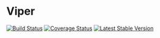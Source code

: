 # Viper
[![Build Status](https://travis-ci.org/Auvipev/Viper.svg?branch=master)](https://travis-ci.org/Auvipev/Viper)
[![Coverage Status](https://coveralls.io/repos/github/Auvipev/Engine/badge.svg?branch=master)](https://coveralls.io/github/Auvipev/Engine?branch=master)
[![Latest Stable Version](https://poser.pugx.org/auvipev/viper-engine/v/stable)](https://packagist.org/packages/auvipev/viper-engine)
